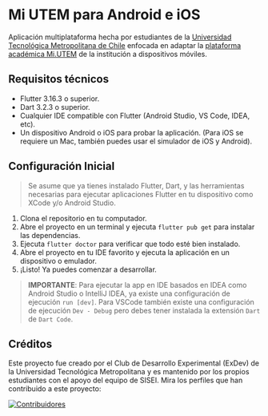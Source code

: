 # Mi UTEM para Android e iOS
Aplicación multiplataforma hecha por estudiantes de la [Universidad Tecnológica Metropolitana de Chile](https://www.utem.cl/) enfocada en adaptar la [plataforma académica Mi.UTEM](https://mi.utem.cl/) de la institución a dispositivos móviles.

## Requisitos técnicos
- Flutter 3.16.3 o superior.
- Dart 3.2.3 o superior.
- Cualquier IDE compatible con Flutter (Android Studio, VS Code, IDEA, etc).
- Un dispositivo Android o iOS para probar la aplicación. (Para iOS se requiere un Mac, también puedes usar el simulador de iOS y Android).

## Configuración Inicial
> Se asume que ya tienes instalado Flutter, Dart, y las herramientas necesarias para ejecutar aplicaciones Flutter en tu dispositivo como XCode y/o Android Studio.
1. Clona el repositorio en tu computador.
2. Abre el proyecto en un terminal y ejecuta `flutter pub get` para instalar las dependencias.
3. Ejecuta `flutter doctor` para verificar que todo esté bien instalado.
4. Abre el proyecto en tu IDE favorito y ejecuta la aplicación en un dispositivo o emulador.
5. ¡Listo! Ya puedes comenzar a desarrollar.

> **IMPORTANTE**: Para ejecutar la app en IDE basados en IDEA como Android Studio o IntelliJ IDEA, ya existe una configuración de ejecución `run [dev]`. Para VSCode también existe una configuración de ejecución `Dev - Debug` pero debes tener instalada la extensión `Dart` de `Dart Code`.

## Créditos
Este proyecto fue creado por el Club de Desarrollo Experimental (ExDev) de la Universidad Tecnológica Metropolitana y es mantenido por los propios estudiantes con el apoyo del equipo de SISEI. Mira los perfiles que han contribuido a este proyecto:

<a href="https://github.com/exdevutem/mi-utem/graphs/contributors">
  <img alt="Contribuidores" src="https://contrib.rocks/image?repo=exdevutem/mi-utem" />
</a>